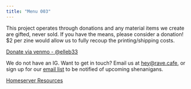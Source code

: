 ```yaml
---
title: "Menu 003"
---
```


This project operates through donations and any material items we create are gifted, never sold. If you have the means, please consider a donation! $2 per zine would allow us to fully recoup the printing/shipping costs.

[Donate via venmo - @elleb33](https://venmo.com/u/elleb33)

We do not have an IG. Want to get in touch? Email us at [hey@rave.cafe](mailto:hey@rave.cafe), or sign up for our [email list](/email) to be notified of upcoming shenanigans.

[Homeserver Resources](/homeserver)
